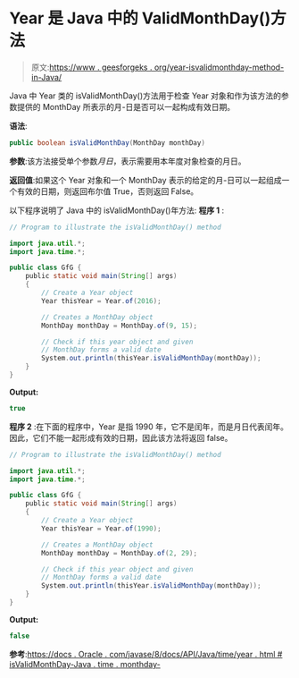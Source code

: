 # Year 是 Java 中的 ValidMonthDay()方法

> 原文:[https://www . geesforgeks . org/year-isvalidmonthday-method-in-Java/](https://www.geeksforgeeks.org/year-isvalidmonthday-method-in-java/)

Java 中 Year 类的 isValidMonthDay()方法用于检查 Year 对象和作为该方法的参数提供的 MonthDay 所表示的月-日是否可以一起构成有效日期。

**语法**:

```java
public boolean isValidMonthDay(MonthDay monthDay)

```

**参数**:该方法接受单个参数*月日*，表示需要用本年度对象检查的月日。

**返回值**:如果这个 Year 对象和一个 MonthDay 表示的给定的月-日可以一起组成一个有效的日期，则返回布尔值 True，否则返回 False。

以下程序说明了 Java 中的 isValidMonthDay()年方法:
**程序 1** :

```java
// Program to illustrate the isValidMonthDay() method

import java.util.*;
import java.time.*;

public class GfG {
    public static void main(String[] args)
    {
        // Create a Year object
        Year thisYear = Year.of(2016);

        // Creates a MonthDay object
        MonthDay monthDay = MonthDay.of(9, 15);

        // Check if this year object and given
        // MonthDay forms a valid date
        System.out.println(thisYear.isValidMonthDay(monthDay));
    }
}
```

**Output:**

```java
true

```

**程序 2** :在下面的程序中，Year 是指 1990 年，它不是闰年，而是月日代表闰年。因此，它们不能一起形成有效的日期，因此该方法将返回 false。

```java
// Program to illustrate the isValidMonthDay() method

import java.util.*;
import java.time.*;

public class GfG {
    public static void main(String[] args)
    {
        // Create a Year object
        Year thisYear = Year.of(1990);

        // Creates a MonthDay object
        MonthDay monthDay = MonthDay.of(2, 29);

        // Check if this year object and given
        // MonthDay forms a valid date
        System.out.println(thisYear.isValidMonthDay(monthDay));
    }
}
```

**Output:**

```java
false

```

**参考**:[https://docs . Oracle . com/javase/8/docs/API/Java/time/year . html # isValidMonthDay-Java . time . monthday-](https://docs.oracle.com/javase/8/docs/api/java/time/Year.html#isValidMonthDay-java.time.MonthDay-)